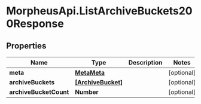 # MorpheusApi.ListArchiveBuckets200Response

## Properties

Name | Type | Description | Notes
------------ | ------------- | ------------- | -------------
**meta** | [**MetaMeta**](MetaMeta.md) |  | [optional] 
**archiveBuckets** | [**[ArchiveBucket]**](ArchiveBucket.md) |  | [optional] 
**archiveBucketCount** | **Number** |  | [optional] 


